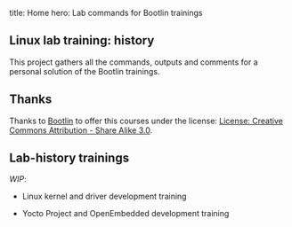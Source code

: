 title: Home
hero: Lab commands for Bootlin trainings

## Linux lab training: history

This project gathers all the commands, outputs and comments for a personal
solution of the Bootlin trainings.

## Thanks

Thanks to [Bootlin](https://bootlin.com/) to offer this courses under the license:
[License: Creative Commons Attribution - Share Alike 3.0](https://creativecommons.org/licenses/by-sa/3.0/legalcode).

## Lab-history trainings

*WIP*:

*  Linux kernel and driver development training

*  Yocto Project and OpenEmbedded development training
